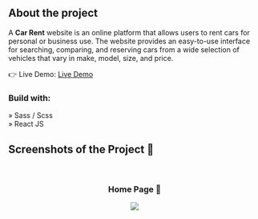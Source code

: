 

<h2>About the project</h2>

  <p>A <b>Car Rent</b> website is an online platform that allows users to rent cars for personal or business use. The website provides an easy-to-use interface for searching, comparing, and reserving cars from a wide selection of vehicles that vary in make, model, size, and price.</p>



👉 Live Demo: <a href='https://6rahul9.github.io/Car-Rent/'>Live Demo</a>

<h3>Build with:</h3>

» Sass / Scss <br>
» React JS

<h2>Screenshots of the Project 📸</h2>
<br>
<h3 align='center'>Home Page 🏡</h3>

<div align='center'>
<img src='https://github.com/6rahul9/Car-Rent/assets/97466426/975c4bcb-5e58-4a57-b286-39352d9740d4'/>

</div>
